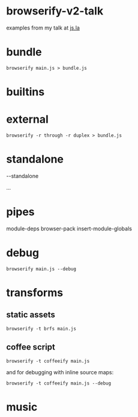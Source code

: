 # browserify-v2-talk

examples from my talk at [js.la](http://js.la)

# bundle

```
browserify main.js > bundle.js
```

# builtins

# external

```
browserify -r through -r duplex > bundle.js
```

# standalone

--standalone

...

# pipes

module-deps
browser-pack
insert-module-globals

# debug

```
browserify main.js --debug
```

# transforms

## static assets

```
browserify -t brfs main.js
```

## coffee script

```
browserify -t coffeeify main.js
```

and for debugging with inline source maps:

```
browserify -t coffeeify main.js --debug
```

# music
